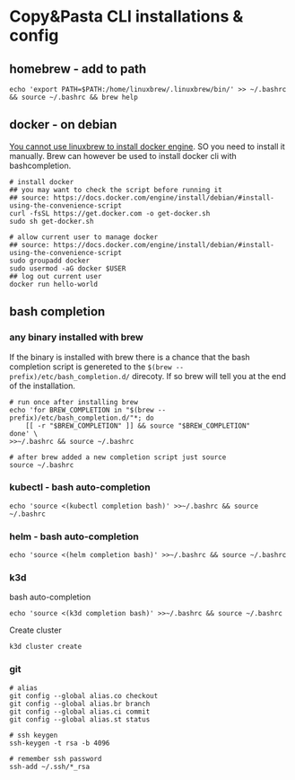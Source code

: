 # Copy&Pasta CLI installations & config

## homebrew - add to path

```
echo 'export PATH=$PATH:/home/linuxbrew/.linuxbrew/bin/' >> ~/.bashrc && source ~/.bashrc && brew help
```

## docker - on debian

[You cannot use linuxbrew to install docker engine](https://github.com/Linuxbrew/brew/issues/723). SO you need to install it manually. Brew can however be used to install docker cli with bashcompletion.

```shell
# install docker 
## you may want to check the script before running it
## source: https://docs.docker.com/engine/install/debian/#install-using-the-convenience-script
curl -fsSL https://get.docker.com -o get-docker.sh
sudo sh get-docker.sh

# allow current user to manage docker
## source: https://docs.docker.com/engine/install/debian/#install-using-the-convenience-script
sudo groupadd docker
sudo usermod -aG docker $USER
## log out current user
docker run hello-world
```

## bash completion

### any binary installed with brew

If the binary is installed with brew there is a chance that the bash completion script is genereted to the `$(brew --prefix)/etc/bash_completion.d/` direcoty. If so brew will tell you at the end of the installation. 

```shell
# run once after installing brew
echo 'for BREW_COMPLETION in "$(brew --prefix)/etc/bash_completion.d/"*; do 
    [[ -r "$BREW_COMPLETION" ]] && source "$BREW_COMPLETION" 
done' \
>>~/.bashrc && source ~/.bashrc

# after brew added a new completion script just source 
source ~/.bashrc
```

### kubectl - bash auto-completion

```shell
echo 'source <(kubectl completion bash)' >>~/.bashrc && source ~/.bashrc
```

### helm - bash auto-completion

```shell
echo 'source <(helm completion bash)' >>~/.bashrc && source ~/.bashrc
```

### k3d 

bash auto-completion

```shell
echo 'source <(k3d completion bash)' >>~/.bashrc && source ~/.bashrc
```

Create cluster

```shell
k3d cluster create
```

### git

```shell
# alias
git config --global alias.co checkout
git config --global alias.br branch
git config --global alias.ci commit
git config --global alias.st status

# ssh keygen
ssh-keygen -t rsa -b 4096

# remember ssh password
ssh-add ~/.ssh/*_rsa


```
